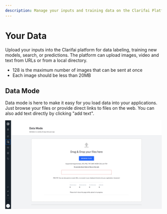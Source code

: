 ```yaml
---
description: Manage your inputs and training data on the Clarifai Platform.
---
```


# Your Data

Upload your inputs into the Clarifai platform for data labeling, training new models, search, or predictions. The platform can upload images, video and text from URLs or from a local directory.


* 128 is the maximum number of images that can be sent at once
* Each image should be less than 20MB


## Data Mode

Data mode is here to make it easy for you load data into your applications. Just browse your files or provide direct links to files on the web. You can also add text directly by clicking "add text".

![](../../.gitbook/assets/data_mode.jpg)

